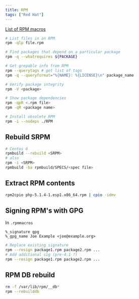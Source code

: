 ```yaml
---
title: RPM
tags: ["Red Hat"]
---
```


[List of RPM macros](http://www.zarb.org/~jasonc/macros.php)


```bash
# List files in an RPM
rpm -qlp file.rpm

# Find packages that depend on a particular package
rpm -q --whatrequires ${PACKAGE}

# Get grepable info from RPM
rpm --querytags # get list of tags
rpm -q --queryformat="%{NAME}: %{LICENSE}\n" package_name

# Verify package integrity
rpm -V <package>

# Show package dependencies
rpm -qpR <.rpm file>
rpm -qR <package name>

# Install obsolete RPM
rpm -i --nodeps ./RPM
```

Rebuild SRPM
------------

```bash
# Centos 6
rpmbuild --rebuild <SRPM>
# also
rpm -i <SRPM>
rpmbuild -ba rpmbuild/SPECS/<spec file>
```

Extract RPM contents
--------------------

```bash
rpm2cpio php-5.1.4-1.esp1.x86_64.rpm | cpio -idmv
```

Signing RPM's with GPG
----------------------

In `.rpmmacros`

```
%_signature gpg
%_gpg_name Joe Example <joe@example.org>
```

```bash
# Replace existing signature
rpm --resign package1.rpm package2.rpm ...
# Add additional sig (pre-4.1 ?)
rpm --resign package1.rpm package2.rpm ...
```

RPM DB rebuild
--------------

```bash
rm -f /var/lib/rpm/__db*
rpm --rebuilddb
```
